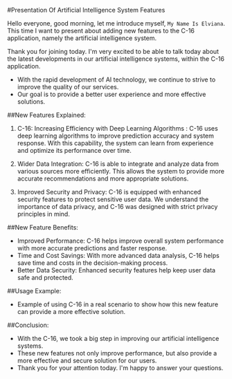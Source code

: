 #Presentation Of Artificial Intelligence System Features

Hello everyone, good morning, let me introduce myself, `My Name Is Elviana`.
This time I want to present about adding new features to the C-16 application, namely the artificial intelligence system.

Thank you for joining today.
I'm very excited to be able to talk today about the latest developments in our artificial intelligence systems, within the C-16 application.

- With the rapid development of AI technology, we continue to strive to improve the quality of our services.
- Our goal is to provide a better user experience and more effective solutions.

##New Features Explained:

1) C-16: Increasing Efficiency with Deep Learning Algorithms :
   C-16 uses deep learning algorithms to improve prediction accuracy and system response.
   With this capability, the system can learn from experience and optimize its performance over time.

2) Wider Data Integration:
   C-16 is able to integrate and analyze data from various sources more efficiently.
   This allows the system to provide more accurate recommendations and more appropriate solutions.

3) Improved Security and Privacy:
   C-16 is equipped with enhanced security features to protect sensitive user data.
   We understand the importance of data privacy, and C-16 was designed with strict privacy principles in mind.

##New Feature Benefits:

- Improved Performance: C-16 helps improve overall system performance with more accurate predictions and faster response.
- Time and Cost Savings: With more advanced data analysis, C-16 helps save time and costs in the decision-making process.
- Better Data Security: Enhanced security features help keep user data safe and protected.

##Usage Example:

- Example of using C-16 in a real scenario to show how this new feature can provide a more effective solution.

##Conclusion:

- With the C-16, we took a big step in improving our artificial intelligence systems.
- These new features not only improve performance, but also provide a more effective and secure solution for our users.
- Thank you for your attention today. I'm happy to answer your questions.
